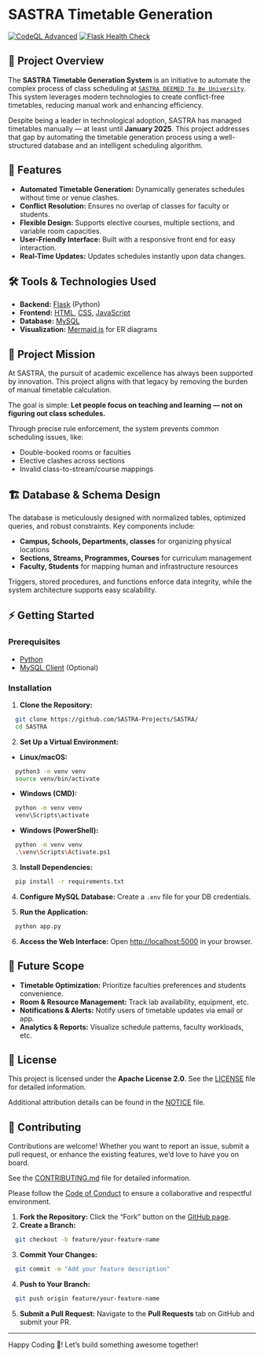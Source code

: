 # SASTRA Timetable Generation
[![CodeQL Advanced](https://github.com/SASTRA-Projects/SASTRA/actions/workflows/codeql.yml/badge.svg)](https://github.com/SASTRA-Projects/SASTRA/actions/workflows/codeql.yml)
[![Flask Health Check](https://github.com/SASTRA-Projects/SASTRA/actions/workflows/test-app.yml/badge.svg)](https://github.com/SASTRA-Projects/SASTRA/actions/workflows/test-app.yml)
## 📘 Project Overview

The **SASTRA Timetable Generation System** is an initiative to automate the complex process of class scheduling at [`SASTRA DEEMED To Be University`](https://www.sastra.edu). This system leverages modern technologies to create conflict-free timetables, reducing manual work and enhancing efficiency.

Despite being a leader in technological adoption, SASTRA has managed timetables manually — at least until **January 2025**. This project addresses that gap by automating the timetable generation process using a well-structured database and an intelligent scheduling algorithm.


## 🚀 Features

- **Automated Timetable Generation:** Dynamically generates schedules without time or venue clashes.
- **Conflict Resolution:** Ensures no overlap of classes for faculty or students.
- **Flexible Design:** Supports elective courses, multiple sections, and variable room capacities.
- **User-Friendly Interface:** Built with a responsive front end for easy interaction.
- **Real-Time Updates:** Updates schedules instantly upon data changes.


## 🛠️ Tools & Technologies Used

- **Backend:** [Flask](https://flask.palletsprojects.com/en/stable/) (Python)
- **Frontend:** [HTML](https://html.com/), [CSS](https://css3.com/), [JavaScript](https://www.javascript.com/)
- **Database:** [MySQL](https://www.mysql.com/)
- **Visualization:** [Mermaid.js](https://mermaid-js.github.io/) for ER diagrams


## 🎯 Project Mission

At SASTRA, the pursuit of academic excellence has always been supported by innovation. This project aligns with that legacy by removing the burden of manual timetable calculation.

The goal is simple: **Let people focus on teaching and learning — not on figuring out class schedules.**

Through precise rule enforcement, the system prevents common scheduling issues, like:

- Double-booked rooms or faculties
- Elective clashes across sections
- Invalid class-to-stream/course mappings


## 🏗️ Database & Schema Design

The database is meticulously designed with normalized tables, optimized queries, and robust constraints. Key components include:

- **Campus, Schools, Departments, classes** for organizing physical locations
- **Sections, Streams, Programmes, Courses** for curriculum management
- **Faculty, Students** for mapping human and infrastructure resources

Triggers, stored procedures, and functions enforce data integrity, while the system architecture supports easy scalability.


## ⚡ Getting Started

### Prerequisites

- [Python](https://www.python.org/downloads/)
- [MySQL Client](https://dev.mysql.com/downloads/) (Optional)

### Installation

1. **Clone the Repository:**
```sh
  git clone https://github.com/SASTRA-Projects/SASTRA/
  cd SASTRA
```

2. **Set Up a Virtual Environment:**

- **Linux/macOS:**
```sh
  python3 -m venv venv
  source venv/bin/activate
```

- **Windows (CMD):**
```sh
  python -m venv venv
  venv\Scripts\activate
```

- **Windows (PowerShell):**
```sh
  python -m venv venv
  .\venv\Scripts\Activate.ps1
```

3. **Install Dependencies:**
```sh
  pip install -r requirements.txt
```

4. **Configure MySQL Database:**
Create a `.env` file for your DB credentials.

5. **Run the Application:**
```sh
  python app.py
```

6. **Access the Web Interface:**
Open [http://localhost:5000](http://localhost:5000) in your browser.


## 🧠 Future Scope

- **Timetable Optimization:** Prioritize faculties preferences and students convenience.
- **Room & Resource Management:** Track lab availability, equipment, etc.
- **Notifications & Alerts:** Notify users of timetable updates via email or app.
- **Analytics & Reports:** Visualize schedule patterns, faculty workloads, etc.


## 📜 License

This project is licensed under the **Apache License 2.0**. See the [LICENSE](LICENSE) file for detailed information.

Additional attribution details can be found in the [NOTICE](NOTICE) file.


## 🤝 Contributing

Contributions are welcome! Whether you want to report an issue, submit a pull request, or enhance the existing features, we’d love to have you on board.

See the [CONTRIBUTING.md](CONTRIBUTING.md) file for detailed information.

Please follow the [Code of Conduct](CODE_OF_CONDUCT.md) to ensure a collaborative and respectful environment.

1. **Fork the Repository:** Click the “Fork” button on the [GitHub page](https://github.com/SASTRA-Projects/SASTRA/fork).
2. **Create a Branch:**
```sh
  git checkout -b feature/your-feature-name
```
3. **Commit Your Changes:**
```sh
  git commit -m "Add your feature description"
```
4. **Push to Your Branch:**
```sh
  git push origin feature/your-feature-name
```
5. **Submit a Pull Request:** Navigate to the **Pull Requests** tab on GitHub and submit your PR.

---

Happy Coding 🚀! Let’s build something awesome together!
